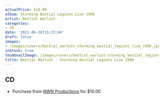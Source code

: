 ```yaml
---
actualPrice: $10.00
album: Storming Bestial Legions Live 1996
artist: Bestial Warlust
categories:
- CD
date: '2021-06-26T15:23:04'
draft: false
images:
- /images/covers/bestial_warlust-storming_bestial_legions_live_1996.jpg
inStock: true
thumbnailImage: /images/covers/bestial_warlust-storming_bestial_legions_live_1996-thumb.jpg
title: Bestial Warlust - Storming Bestial Legions Live 1996
---
```


## CD
* Purchase from [NWN Productions](http://shop.nwnprod.com/index.php?route=product/product&path=93&product_id=4998&sort=pd.name&order=ASC) for $10.00
